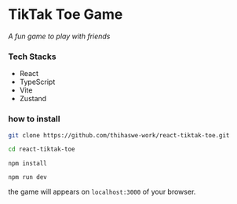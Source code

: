 # TikTak Toe Game

_A fun game to play with friends_

### Tech Stacks

- React
- TypeScript
- Vite
- Zustand

### how to install

```bash
git clone https://github.com/thihaswe-work/react-tiktak-toe.git

```

```bash
cd react-tiktak-toe
```

```
npm install
```

`npm run dev`

the game will appears on `localhost:3000` of your browser.
